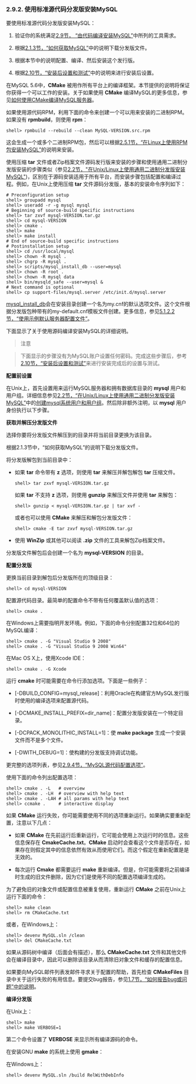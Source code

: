 ### 2.9.2. 使用标准源代码分发版安装MySQL

要使用标准源代码分发版安装MySQL：

1. 验证你的系统满足[2.9节， “由代码编译安装MySQL”](./02.09.00_Installing_MySQL_from_Source.md)中所列的工具需求。

2. 根据[2.1.3节，“如何获取MySQL”](./02.01.03_How_to_Get_MySQL.md)中的说明下载分发版文件。

3. 根据本节中的说明配置、编译、然后安装这个发行版。

4. 根据[2.10节，“安装后设置和测试”](./02.10.00_Postinstallation_Setup_and_Testing.md)中的说明来进行安装后设置。

在MySQL 5.6中，**CMake** 被用作所有平台上的编译框架。本节提供的说明将保证你获得一个可以工作的安装。关于如果使用 **CMake** 编译MySQL的更多信息，参见[如何使用CMake编译MySQL服务器](http://dev.mysql.com/doc/internals/en/cmake.html)。

如果使用源代码RPM，利用下面的命令来创建一个可以用来安装的二进制RPM。如果没有 **rpmbuild**，则使用 **rpm**：

```
shell> rpmbuild --rebuild --clean MySQL-VERSION.src.rpm
```

这会生成一个或多个二进制RPM包，然后可以根据[2.5.1节，“在Linux上使用RPM包安装MySQL”](./02.05.01_Installing_MySQL_on_Linux_Using_RPM_Packages.md)的说明来安装。

使用压缩 **tar** 文件或者Zip档案文件源码发行版来安装的步骤和使用通用二进制分发版安装的步骤类似（参见[2.2节，"在Unix/Linux上使用通用二进制分发版安装MySQL"](./02.02.00_Installing_MySQL_on_UnixLinux_Using_Generic_Binaries.md))，区别在于源码安装适用于所有平台，而安装步骤包括配置和编译过程。例如，在Unix上使用压缩 **tar** 文件源码分发版，基本的安装命令序列如下：

```
# Preconfiguration setup
shell> groupadd mysql
shell> useradd -r -g mysql mysql
# Beginning of source-build specific instructions
shell> tar zxvf mysql-VERSION.tar.gz
shell> cd mysql-VERSION
shell> cmake .
shell> make
shell> make install
# End of source-build specific instructions
# Postinstallation setup
shell> cd /usr/local/mysql
shell> chown -R mysql .
shell> chgrp -R mysql .
shell> scripts/mysql_install_db --user=mysql
shell> chown -R root .
shell> chown -R mysql data
shell> bin/mysqld_safe --user=mysql &
# Next command is optional
shell> cp support-files/mysql.server /etc/init.d/mysql.server
```

[mysql_install_db](../Chapter_04/04.04.03_mysql_install_db_Initialize_MySQL_Data_Directory.md)会在安装目录创建一个名为my.cnf的默认选项文件。这个文件根据分发版包种带有的my-default.cnf模板文件创建。更多信息，参见[5.1.2.2节，“使用示例默认服务器配置文件”](../Chapter_05/05.01.02_Server_Configuration_Defaults.md)。

下面显示了关于使用源码编译安装MySQL的详细说明。

> 注意

> 下面显示的步骤没有为MySQL账户设置任何密码。完成这些步骤后，参考[2.10节，“安装后设置和测试”](./02.10.00_Postinstallation_Setup_and_Testing.md)来进行安装完成后的设置与测试。

**配置前设置**

在Unix上，首先设置用来运行MySQL服务器和拥有数据库目录的 **mysql** 用户和用户组。详细信息参见[2.2节，“在Unix/Linux上使用通用二进制分发版安装MySQL”](./02.02.00_Installing_MySQL_on_UnixLinux_Using_Generic_Binaries.md)中的[创建mysql系统用户和用户组]()。然后除非额外注明，以 **mysql** 用户身份执行以下步骤。

**获取并解压分发版文件**

选择你要将分发版文件解压到的目录并将当前目录更换为该目录。

根据2.1.3节中，“如何获取MySQL”的说明下载分发版文件。

将分发版解包到当前目录中：

* 如果 **tar** 命令带有 **z** 选项，则使用 **tar** 来解压并解包解包 **tar** 压缩文件。

    ```
    shell> tar zxvf mysql-VERSION.tar.gz
    ```

    如果 **tar** 不支持 **z** 选项，则使用 **gunzip** 来解压文件并使用 **tar** 来解包：

    ```
    shell> gunzip < mysql-VERSION.tar.gz | tar xvf -
    ```

    或者也可以使用 **CMake** 来解压和解包分发版文件：

    ```
    shell> cmake -E tar zxvf mysql-VERSION.tar.gz
    ```

* 使用 **WinZip** 或其他可以阅读 **.zip** 文件的工具来解包Zip档案文件。

分发版文件解包后会创建一个名为 **mysql-VERSION** 的目录。

**配置分发版**

更换当前目录到解包后分发版所在的顶级目录：

```
shell> cd mysql-VERSION
```

配置源代码目录。最简单的配置命令不带有任何覆盖默认值的选项：

```
shell> cmake .
```

在Windows上需要指明开发环境。例如，下面的命令分别配置32位和64位的MySQL编译：

```
shell> cmake . -G "Visual Studio 9 2008"
shell> cmake . -G "Visual Studio 9 2008 Win64"
```

在Mac OS X上，使用Xcode IDE：

```
shell> cmake . -G Xcode
```

运行 **cmake** 时可能需要在命令行添加选项。下面是一些例子：

* [-DBUILD_CONFIG=mysql_release]：利用Oracle在构建官方MySQL发行版时使用的编译选项来配置源代码。

* [-DCMAKE_INSTALL_PREFIX=dir_name]：配置分发版安装在一个特定目录。

* [-DCPACK_MONOLITHIC_INSTALL=1]：使 **make package** 生成一个安装文件而不是多个文件。

* [-DWITH_DEBUG=1]：使构建的分发版支持调试功能。

更完整的选项列表，参见[2.9.4节，“MySQL源代码配置选项”](./02.09.04_MySQL_Source-Configuration_Options.md)。

使用下面的命令列出配置选项：

```
shell> cmake . -L   # overview
shell> cmake . -LH  # overview with help text
shell> cmake . -LAH # all params with help text
shell> ccmake .     # interactive display
```

如果 **CMake** 运行失败，你可能需要使用不同的选项重新运行。如果确实要重新配置，注意以下几点：

* 如果 **CMake** 在先前运行后重新运行，它可能会使用上次运行时的信息。这些信息保存在 **CmakeCache.txt**。**CMake** 启动时会查看这个文件是否存在，如果存在则假定其中的信息依然有效从而使用它们。而这个假定在重新配置是是无效的。

* 每次运行 **Cmake** 都需要运行 **make** 重新编译。但是，你可能需要将之前编译时生成的旧文件删除，因为它们是使用不同的配置选项编译生成的。

为了避免旧的对象文件或配置信息被重复使用，重新运行 **CMake** 之前在Unix上运行下面的命令：

```
shell> make clean
shell> rm CMakeCache.txt
```

或者，在Windows上：

```
shell> devenv MySQL.sln /clean
shell> del CMakeCache.txt
```

如果从源码树中编译（后面会有描述），那么 **CMakeCache.txt** 文件和其他文件会在编译目录中，因此可以删除该目录从而清除旧对象文件和缓存的配置信息。

如果要向MySQL邮件列表发邮件寻求关于配置的帮助，首先检查 **CMakeFiles** 目录中关于运行失败的有用信息。要提交bug报告，参见[1.7节，“如何报告bug或问题”中的说明](../Chapter_01/01.07.00_How_to_Report_Bugs_or_Problems.md)。

**编译分发版**

在Unix上：

```
shell> make
shell> make VERBOSE=1
```

第二个命令设置了 **VERBOSE** 来显示所有编译源码的命令。

在安装GNU **make** 的系统上使用 **gmake**：

在Windows上：

```
shell> devenv MySQL.sln /build RelWithDebInfo
```



























